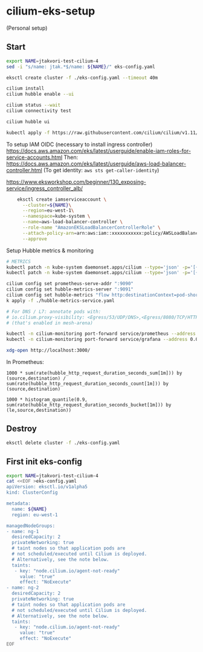 # cilium-eks-setup

(Personal setup)

## Start

```bash
export NAME=jtakvori-test-cilium-4
sed -i "s/name: jtak.*$/name: ${NAME}/" eks-config.yaml

eksctl create cluster -f ./eks-config.yaml --timeout 40m

cilium install
cilium hubble enable --ui

cilium status --wait
cilium connectivity test

cilium hubble ui

kubectl apply -f https://raw.githubusercontent.com/cilium/cilium/v1.11/examples/kubernetes/addons/prometheus/monitoring-example.yaml
```

To setup IAM OIDC (necessary to install ingress controller)
https://docs.aws.amazon.com/eks/latest/userguide/enable-iam-roles-for-service-accounts.html
Then:
https://docs.aws.amazon.com/eks/latest/userguide/aws-load-balancer-controller.html
(To get identity: `aws sts get-caller-identity`)

https://www.eksworkshop.com/beginner/130_exposing-service/ingress_controller_alb/

```bash
    eksctl create iamserviceaccount \
      --cluster=${NAME}\
      --region=eu-west-1\
      --namespace=kube-system \
      --name=aws-load-balancer-controller \
      --role-name "AmazonEKSLoadBalancerControllerRole" \
      --attach-policy-arn=arn:aws:iam::xxxxxxxxxxx:policy/AWSLoadBalancerControllerIAMPolicy \
      --approve
```

Setup Hubble metrics & monitoring

```bash
# METRICS
kubectl patch -n kube-system daemonset.apps/cilium --type='json' -p='[{"op": "add", "path": "/spec/template/metadata/annotations", "value":{"prometheus.io/port": "9090","prometheus.io/scrape": "true"}}]'
kubectl patch -n kube-system daemonset.apps/cilium --type='json' -p='[{"op": "add", "path": "/spec/template/spec/containers/0/ports", "value":[{"name":"prometheus","containerPort":9090,"hostPort":9090,"protocol":"TCP"},{"name":"hubble-metrics","containerPort":9091,"hostPort":9091,"protocol":"TCP"}]}]'

cilium config set prometheus-serve-addr ":9090"
cilium config set hubble-metrics-server ":9091"
cilium config set hubble-metrics "flow http:destinationContext=pod-short|dns|ip;sourceContext=pod-short|dns|ip flow tcp icmp drop:destinationContext=pod;sourceContext=pod dns:query;ignoreAAAA"
k apply -f ./hubble-metrics-service.yaml

# For DNS / L7: annotate pods with:
# io.cilium.proxy-visibility: <Egress/53/UDP/DNS>,<Egress/8080/TCP/HTTP>
# (that's enabled in mesh-arena)

kubectl -n cilium-monitoring port-forward service/prometheus --address 0.0.0.0 --address :: 9090:9090
kubectl -n cilium-monitoring port-forward service/grafana --address 0.0.0.0 --address :: 3000:3000

xdg-open http://localhost:3000/
```

In Prometheus:
```
1000 * sum(rate(hubble_http_request_duration_seconds_sum[1m])) by (source,destination) / sum(rate(hubble_http_request_duration_seconds_count[1m])) by (source,destination)

1000 * histogram_quantile(0.9, sum(rate(hubble_http_request_duration_seconds_bucket[1m])) by (le,source,destination))
```

## Destroy

```bash
eksctl delete cluster -f ./eks-config.yaml
```

## First init eks-config


```bash
export NAME=jtakvori-test-cilium-4
cat <<EOF >eks-config.yaml
apiVersion: eksctl.io/v1alpha5
kind: ClusterConfig

metadata:
  name: ${NAME}
  region: eu-west-1

managedNodeGroups:
- name: ng-1
  desiredCapacity: 2
  privateNetworking: true
  # taint nodes so that application pods are
  # not scheduled/executed until Cilium is deployed.
  # Alternatively, see the note below.
  taints:
   - key: "node.cilium.io/agent-not-ready"
     value: "true"
     effect: "NoExecute"
- name: ng-2
  desiredCapacity: 2
  privateNetworking: true
  # taint nodes so that application pods are
  # not scheduled/executed until Cilium is deployed.
  # Alternatively, see the note below.
  taints:
   - key: "node.cilium.io/agent-not-ready"
     value: "true"
     effect: "NoExecute"
EOF
```
